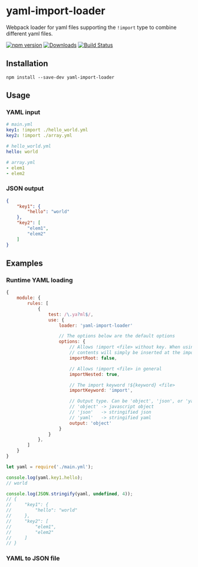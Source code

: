 
# yaml-import-loader

Webpack loader for yaml files supporting the `!import` type to combine different yaml files.

[![npm version](https://img.shields.io/npm/v/yaml-import-loader.svg)](https://www.npmjs.com/package/yaml-import-loader)
[![Downloads](https://img.shields.io/npm/dt/yaml-import-loader.svg)](https://www.npmjs.com/package/yaml-import-loader)
[![Build Status](https://travis-ci.org/ngfk/yaml-import-loader.svg?branch=master)](https://travis-ci.org/ngfk/yaml-import-loader)

## Installation
```
npm install --save-dev yaml-import-loader
```

## Usage
### YAML input
```yaml
# main.yml
key1: !import ./hello_world.yml
key2: !import ./array.yml
```

```yaml
# hello_world.yml
hello: world
```

```yaml
# array.yml
- elem1
- elem2
```
### JSON output
```json
{
    "key1": {
        "hello": "world"
    },
    "key2": [
        "elem1",
        "elem2"
    ]
}
```

## Examples

### Runtime YAML loading
```javascript
{
    module: {
        rules: [
            {
                test: /\.ya?ml$/,
                use: {
                    loader: 'yaml-import-loader'

                    // The options below are the default options
                    options: {
                        // Allows !import <file> without key. When using this the file
                        // contents will simply be inserted at the import location.
                        importRoot: false,

                        // Allows !import <file> in general
                        importNested: true,

                        // The import keyword !${keyword} <file>
                        importKeyword: 'import',

                        // Output type. Can be 'object', 'json', or 'yaml'
                        // 'object' -> javascript object
                        // 'json'   -> stringified json
                        // 'yaml'   -> stringified yaml
                        output: 'object'
                    }
                }
            },
        ]
    }
}
```
```javascript
let yaml = require('./main.yml');

console.log(yaml.key1.hello);
// world

console.log(JSON.stringify(yaml, undefined, 4));
// {
//     "key1": {
//         "hello": "world"
//     },
//     "key2": [
//         "elem1",
//         "elem2"
//     ]
// }
```

### YAML to JSON file

